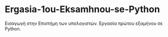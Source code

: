 # Ergasia-1ou-Eksamhnou-se-Python
Εισαγωγή στην Επιστήμη των υπολογιστών. Εργασία πρώτου εξαμήνου σε Python.
